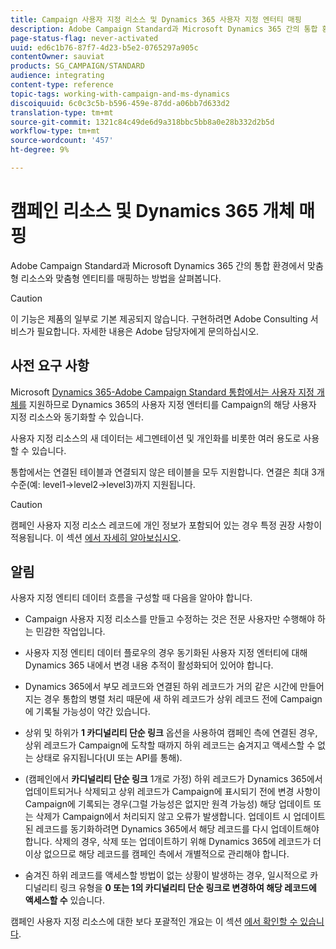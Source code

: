 ```yaml
---
title: Campaign 사용자 지정 리소스 및 Dynamics 365 사용자 지정 엔터티 매핑
description: Adobe Campaign Standard과 Microsoft Dynamics 365 간의 통합 환경에서 리소스와 개체를 매핑하는 방법을 살펴봅니다.
page-status-flag: never-activated
uuid: ed6c1b76-87f7-4d23-b5e2-0765297a905c
contentOwner: sauviat
products: SG_CAMPAIGN/STANDARD
audience: integrating
content-type: reference
topic-tags: working-with-campaign-and-ms-dynamics
discoiquuid: 6c0c3c5b-b596-459e-87dd-a06bb7d633d2
translation-type: tm+mt
source-git-commit: 1321c84c49de6d9a318bbc5bb8a0e28b332d2b5d
workflow-type: tm+mt
source-wordcount: '457'
ht-degree: 9%

---
```



# 캠페인 리소스 및 Dynamics 365 개체 매핑

Adobe Campaign Standard과 Microsoft Dynamics 365 간의 통합 환경에서 맞춤형 리소스와 맞춤형 엔티티를 매핑하는 방법을 살펴봅니다.

>[!CAUTION]
>
>이 기능은 제품의 일부로 기본 제공되지 않습니다. 구현하려면 Adobe Consulting 서비스가 필요합니다. 자세한 내용은 Adobe 담당자에게 문의하십시오.

## 사전 요구 사항

Microsoft [Dynamics 365-Adobe Campaign Standard 통합에서는 사용자 지정 개체를](../../integrating/using/working-with-campaign-standard-and-microsoft-dynamics-365.md) 지원하므로 Dynamics 365의 사용자 지정 엔터티를 Campaign의 해당 사용자 지정 리소스와 동기화할 수 있습니다.

사용자 지정 리소스의 새 데이터는 세그멘테이션 및 개인화를 비롯한 여러 용도로 사용할 수 있습니다.

통합에서는 연결된 테이블과 연결되지 않은 테이블을 모두 지원합니다. 연결은 최대 3개 수준(예: level1->level2->level3)까지 지원됩니다.

>[!CAUTION]
>
>캠페인 사용자 지정 리소스 레코드에 개인 정보가 포함되어 있는 경우 특정 권장 사항이 적용됩니다. 이 섹션 [에서 자세히 알아보십시오](../../integrating/using/notices-and-recommendations-for-acs-and-ms-dynamics.md#privacy-linked-resources).

## 알림

사용자 지정 엔티티 데이터 흐름을 구성할 때 다음을 알아야 합니다.

* Campaign 사용자 지정 리소스를 만들고 수정하는 것은 전문 사용자만 수행해야 하는 민감한 작업입니다.
* 사용자 지정 엔티티 데이터 플로우의 경우 동기화된 사용자 지정 엔터티에 대해 Dynamics 365 내에서 변경 내용 추적이 활성화되어 있어야 합니다.
* Dynamics 365에서 부모 레코드와 연결된 하위 레코드가 거의 같은 시간에 만들어지는 경우 통합의 병렬 처리 때문에 새 하위 레코드가 상위 레코드 전에 Campaign에 기록될 가능성이 약간 있습니다.

* 상위 및 하위가 **1 카디널리티 단순 링크** 옵션을 사용하여 캠페인 측에 연결된 경우, 상위 레코드가 Campaign에 도착할 때까지 하위 레코드는 숨겨지고 액세스할 수 없는 상태로 유지됩니다(UI 또는 API를 통해).

* (캠페인에서 **카디널리티 단순 링크** 1개로 가정) 하위 레코드가 Dynamics 365에서 업데이트되거나 삭제되고 상위 레코드가 Campaign에 표시되기 전에 변경 사항이 Campaign에 기록되는 경우(그럴 가능성은 없지만 원격 가능성) 해당 업데이트 또는 삭제가 Campaign에서 처리되지 않고 오류가 발생합니다. 업데이트 시 업데이트된 레코드를 동기화하려면 Dynamics 365에서 해당 레코드를 다시 업데이트해야 합니다. 삭제의 경우, 삭제 또는 업데이트하기 위해 Dynamics 365에 레코드가 더 이상 없으므로 해당 레코드를 캠페인 측에서 개별적으로 관리해야 합니다.

* 숨겨진 하위 레코드를 액세스할 방법이 없는 상황이 발생하는 경우, 일시적으로 카디널리티 링크 유형을 **0 또는 1의 카디널리티 단순 링크로 변경하여 해당 레코드에 액세스할 수** 있습니다.

캠페인 사용자 지정 리소스에 대한 보다 포괄적인 개요는 이 섹션 [에서 확인할 수 있습니다](../../developing/using/key-steps-to-add-a-resource.md).

